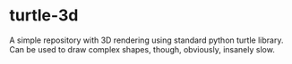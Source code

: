 # turtle-3d
A simple repository with 3D rendering using standard python turtle library. Can be used to draw complex shapes, though, obviously, insanely slow.
